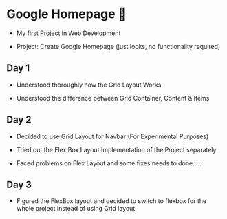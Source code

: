 # Google Homepage 🚀

- My first Project in Web Development

- Project: Create Google Homepage (just looks, no functionality required)

## Day 1

- Understood thoroughly how the Grid Layout Works

- Understood the difference between Grid Container, Content & Items

## Day 2

- Decided to use Grid Layout for Navbar (For Experimental Purposes)

- Tried out the Flex Box Layout Implementation of the Project separately

- Faced problems on Flex Layout and some fixes needs to done.....

## Day 3

- Figured the FlexBox layout and decided to switch to flexbox for the whole project instead of using Grid layout
